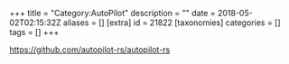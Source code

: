 +++
title = "Category:AutoPilot"
description = ""
date = 2018-05-02T02:15:32Z
aliases = []
[extra]
id = 21822
[taxonomies]
categories = []
tags = []
+++

https://github.com/autopilot-rs/autopilot-rs
